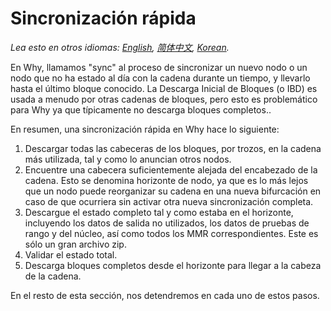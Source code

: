 # Sincronización rápida

*Lea esto en otros idiomas: [English](../fast-sync.md), [简体中文](fast-sync_ZH-CN.md), [Korean](fast-sync_KR.md).*

En Why, llamamos "sync" al proceso de sincronizar un nuevo nodo o un nodo que no ha estado al día con la cadena durante un
tiempo, y llevarlo hasta el último bloque conocido. La Descarga Inicial de Bloques (o IBD) es usada a menudo por otras cadenas
de bloques, pero esto es problemático para Why ya que típicamente no descarga bloques completos..

En resumen, una sincronización rápida en Why hace lo siguiente:

1. Descargar todas las cabeceras de los bloques, por trozos, en la cadena más utilizada,
   tal y como lo anuncian otros nodos.
1. Encuentre una cabecera suficientemente alejada del encabezado de la cadena. Esto se denomina horizonte de nodo, ya que es lo
   más lejos que un nodo puede reorganizar su cadena en una nueva bifurcación en caso de que ocurriera sin activar otra nueva
   sincronización completa.
1. Descargue el estado completo tal y como estaba en el horizonte, incluyendo los datos de salida no utilizados, los datos de
   pruebas de rango y del núcleo, así como todos los MMR correspondientes. Este es sólo un gran archivo zip.
1. Validar el estado total.
1. Descarga bloques completos desde el horizonte para llegar a la cabeza de la cadena.

En el resto de esta sección, nos detendremos en cada uno de estos pasos.
